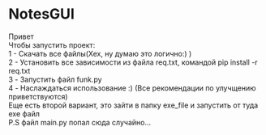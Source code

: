 # NotesGUI
Привет <br>
Чтобы запустить проект: <br>
1 - Скачать все файлы(Хех, ну думаю это логично:) ) <br>
2 - Установить все зависимости из файла req.txt, командой pip install -r req.txt<br>
3 - Запустить файл funk.py <br>
4 - Наслаждаться использование :) (Все рекомендации по улучщению приветствуются)<br>
Еще есть второй вариант, это зайти в папку exe_file и запустить от туда exe файл <br>
P.S файл main.py попал сюда случайно...

